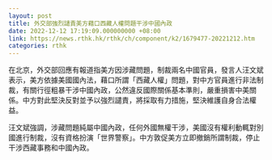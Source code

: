 ```yaml
---
layout: post
title: 外交部強烈讉責美方藉口西藏人權問題干涉中國內政
date: 2022-12-12 17:19:09.000000000 +08:00
link: https://news.rthk.hk/rthk/ch/component/k2/1679477-20221212.htm
categories: rthk
---
```


在北京，外交部回應有報道指美方因涉藏問題，制裁兩名中國官員，發言人汪文斌表示，美方依據美國國內法，藉口所謂「西藏人權」問題，對中方官員進行非法制裁，有關行徑粗暴干涉中國內政，公然違反國際關係基本準則，嚴重損害中美關係。中方對此堅決反對並予以強烈譴責，將採取有力措施，堅決維護自身合法權益。

汪文斌強調，涉藏問題純屬中國內政，任何外國無權干涉，美國沒有權利動輒對別國進行制裁，沒有資格扮演「世界警察」。中方敦促美方立即撤銷所謂制裁，停止干涉西藏事務和中國內政。
